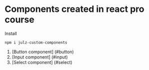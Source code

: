 # Components created in react pro course

Install

```
npm i julz-custom-components
```

1. [Button component] (#button)
2. [Input component] (#input)
3. [Select component] (#select)
